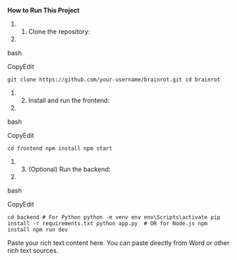 **How to Run This Project**

1. 1.  Clone the repository:
1.     

bash

CopyEdit

`git clone https://github.com/your-username/brainrot.git cd brainrot`

1. 2.  Install and run the frontend:
1.     

bash

CopyEdit

`cd frontend npm install npm start`

1. 3.  (Optional) Run the backend:
1.     

bash

CopyEdit

`cd backend # For Python python -m venv env env\Scripts\activate pip install -r requirements.txt python app.py  # OR for Node.js npm install npm run dev`

Paste your rich text content here. You can paste directly from Word or other rich text sources.
